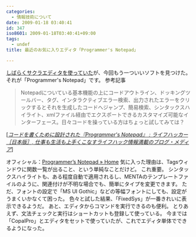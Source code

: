 ```yaml
---
categories:
  - 情報技術について
date: 2009-01-18 03:40:41
id: 347
iso8601: 2009-01-18T03:40:41+09:00
tags:
  - undef
title: 最近のお気に入りエディタ「Programmer's Notepad」

---
```


<p><a href="http://www.nishimiyahara.net/2008/08/25/012151" target="_blank">しばらくサクラエディタを使っていた</a>が、今回もう一ついいソフトを見つけた。
それが「Programmer's Notepad」です。
参考記事</p>

<blockquote cite="http://www.lifehacker.jp/2008/12/programmers_notepad.html" title="コードを書くために設計された『Programmer's Notepad』 : ライフハッカー［日本版］, 仕事も生活も上手くこなすライフハック情報満載のブログ・メディア" class="blockquote"><p>Notepadについている基本機能の上にコードアウトライン、ドッキングツールバー、タグ、インタラクティブエラー検索、出力されたエラーをクリックするとそれを生成したコードへジャンプ、簡易検索、シンタックスハイライト、xmlファイル経由でエクスポートできるカスタマイズ可能なインターフェース。日々コードを操っている方はちょっと試してみては？</p></blockquote>

<div class="cite">[<cite><a href="http://www.lifehacker.jp/2008/12/programmers_notepad.html" target="_blank">コードを書くために設計された『Programmer's Notepad』 : ライフハッカー［日本版］, 仕事も生活も上手くこなすライフハック情報満載のブログ・メディア</a></cite>]</div>

<p>オフィシャル：<a href="http://www.pnotepad.org/" target="_blank">Programmer&#8217;s Notepad » Home</a>
気に入った理由は、Tagsウィンドウに関数一覧が出ること、という単純なことだけど。
これ重要。
<span class="mt-enclosure mt-enclosure-image" style="display: inline;"></span>
シンタックスハイライトも、ある程度自動で適用されるし、MENTAのテンプレートファイルのように、関連付けが不明な場合でも、簡単にタイプを変更できます。
<span class="mt-enclosure mt-enclosure-image" style="display: inline;"></span>
ただ、フォントの設定で「MS UI Gothic」などの等幅フォントにしても、設定がうまくいかなくて困った。
色々と試した結果、「FixedSys」が一番きれいに表示できるようだ。
<span class="mt-enclosure mt-enclosure-image" style="display: inline;"></span>
あと、エディタからコマンドを実行できるのも便利。
とりあえず、文法チェックと実行はショートカットも登録して使っている。
今までは「CopalPro」とエディタをセットで使っていたが、これでエディタ単体でできるようになった。
<span class="mt-enclosure mt-enclosure-image" style="display: inline;"></span></p>
    	
